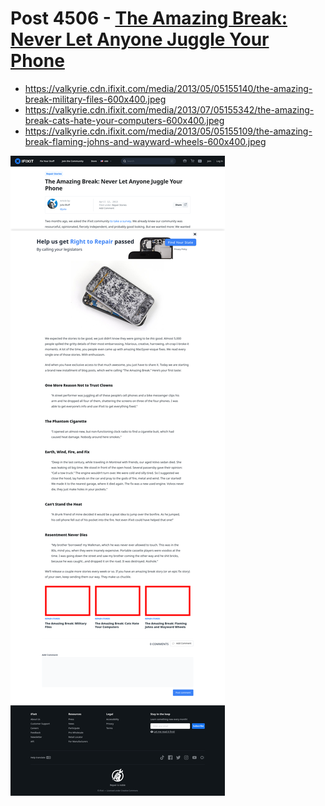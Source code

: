 # Post 4506 - [The Amazing Break: Never Let Anyone Juggle Your Phone](https://www.ifixit.com/News/4506/the-amazing-break-never-let-anyone-juggle-your-phone)

- https://valkyrie.cdn.ifixit.com/media/2013/05/05155140/the-amazing-break-military-files-600x400.jpeg
- https://valkyrie.cdn.ifixit.com/media/2013/07/05155342/the-amazing-break-cats-hate-your-computers-600x400.jpeg
- https://valkyrie.cdn.ifixit.com/media/2013/05/05155109/the-amazing-break-flaming-johns-and-wayward-wheels-600x400.jpeg

![screencap](screenshots/9c614d2a-fc88-4a32-b7c5-c62b6c5fbfd2.png)
